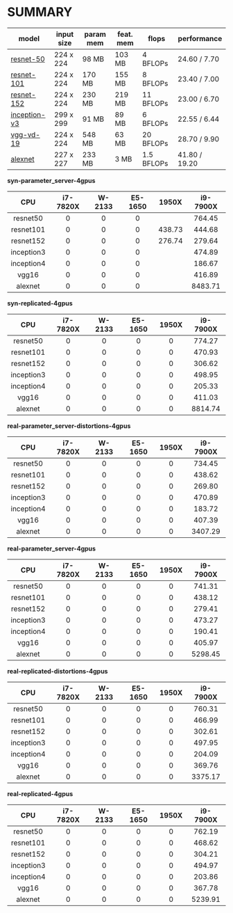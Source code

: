 SUMMARY
===
| model | input size | param mem | feat. mem | flops | performance |
|-------|------------|--------------|----------------|-------|-------------|
| [resnet-50](reports/resnet-50.md) | 224 x 224 | 98 MB | 103 MB | 4 BFLOPs | 24.60 / 7.70 |
| [resnet-101](reports/resnet-101.md) | 224 x 224 | 170 MB | 155 MB | 8 BFLOPs | 23.40 / 7.00 |
| [resnet-152](reports/resnet-152.md) | 224 x 224 | 230 MB | 219 MB | 11 BFLOPs | 23.00 / 6.70 |
| [inception-v3](reports/inception-v3.md) | 299 x 299 | 91 MB | 89 MB | 6 BFLOPs | 22.55 / 6.44 |
| [vgg-vd-19](reports/vgg-vd-19.md) | 224 x 224 | 548 MB | 63 MB | 20 BFLOPs | 28.70 / 9.90 |
| [alexnet](reports/alexnet.md) | 227 x 227 | 233 MB | 3 MB | 1.5 BFLOPs | 41.80 / 19.20 |


**syn-parameter_server-4gpus**

CPU | i7-7820X | W-2133 | E5-1650 | 1950X | i9-7900X |
:------:|:------:|:------:|:------:|:------:|:------:|
resnet50 |0 |0 |0 | |764.45 |
resnet101 |0 |0 |0 |438.73 |444.68 |
resnet152 |0 |0 |0 |276.74 |279.64 |
inception3 |0 |0 |0 | |474.89 |
inception4 |0 |0 |0 | |186.67 |
vgg16 |0 |0 |0 | |416.89 |
alexnet |0 |0 |0 | |8483.71 |


**syn-replicated-4gpus**

CPU | i7-7820X | W-2133 | E5-1650 | 1950X | i9-7900X |
:------:|:------:|:------:|:------:|:------:|:------:|
resnet50 |0 |0 |0 |0 |774.27 |
resnet101 |0 |0 |0 |0 |470.93 |
resnet152 |0 |0 |0 |0 |306.62 |
inception3 |0 |0 |0 |0 |498.95 |
inception4 |0 |0 |0 |0 |205.33 |
vgg16 |0 |0 |0 |0 |411.03 |
alexnet |0 |0 |0 |0 |8814.74 |


**real-parameter_server-distortions-4gpus**

CPU | i7-7820X | W-2133 | E5-1650 | 1950X | i9-7900X |
:------:|:------:|:------:|:------:|:------:|:------:|
resnet50 |0 |0 |0 |0 |734.45 |
resnet101 |0 |0 |0 |0 |438.62 |
resnet152 |0 |0 |0 |0 |269.80 |
inception3 |0 |0 |0 |0 |470.89 |
inception4 |0 |0 |0 |0 |183.72 |
vgg16 |0 |0 |0 |0 |407.39 |
alexnet |0 |0 |0 |0 |3407.29 |


**real-parameter_server-4gpus**

CPU | i7-7820X | W-2133 | E5-1650 | 1950X | i9-7900X |
:------:|:------:|:------:|:------:|:------:|:------:|
resnet50 |0 |0 |0 |0 |741.31 |
resnet101 |0 |0 |0 |0 |438.12 |
resnet152 |0 |0 |0 |0 |279.41 |
inception3 |0 |0 |0 |0 |473.27 |
inception4 |0 |0 |0 |0 |190.41 |
vgg16 |0 |0 |0 |0 |405.97 |
alexnet |0 |0 |0 |0 |5298.45 |


**real-replicated-distortions-4gpus**

CPU | i7-7820X | W-2133 | E5-1650 | 1950X | i9-7900X |
:------:|:------:|:------:|:------:|:------:|:------:|
resnet50 |0 |0 |0 |0 |760.31 |
resnet101 |0 |0 |0 |0 |466.99 |
resnet152 |0 |0 |0 |0 |302.61 |
inception3 |0 |0 |0 |0 |497.95 |
inception4 |0 |0 |0 |0 |204.09 |
vgg16 |0 |0 |0 |0 |369.76 |
alexnet |0 |0 |0 |0 |3375.17 |


**real-replicated-4gpus**

CPU | i7-7820X | W-2133 | E5-1650 | 1950X | i9-7900X |
:------:|:------:|:------:|:------:|:------:|:------:|
resnet50 |0 |0 |0 |0 |762.19 |
resnet101 |0 |0 |0 |0 |468.62 |
resnet152 |0 |0 |0 |0 |304.21 |
inception3 |0 |0 |0 |0 |494.97 |
inception4 |0 |0 |0 |0 |203.86 |
vgg16 |0 |0 |0 |0 |367.78 |
alexnet |0 |0 |0 |0 |5239.91 |

